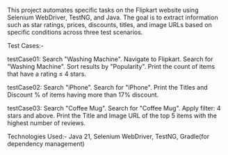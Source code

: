 This project automates specific tasks on the Flipkart website using Selenium WebDriver, TestNG, and Java. The goal is to extract information such as star ratings, prices, discounts, titles, and image URLs based on specific conditions across three test scenarios.

Test Cases:-

testCase01: 
Search "Washing Machine".
Navigate to Flipkart.
Search for "Washing Machine".
Sort results by "Popularity".
Print the count of items that have a rating ≤ 4 stars.

testCase02: 
Search "iPhone".
Search for "iPhone".
Print the Titles and Discount % of items having more than 17% discount.

testCase03: 
Search "Coffee Mug".
Search for "Coffee Mug".
Apply filter: 4 stars and above.
Print the Title and Image URL of the top 5 items with the highest number of reviews.

Technologies Used:-
Java 21,
Selenium WebDriver,
TestNG,
Gradle(for dependency management)

